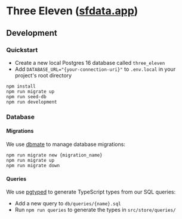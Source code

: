 # Three Eleven ([sfdata.app](sfdata.app))

## Development

### Quickstart

- Create a new local Postgres 16 database called `three_eleven`
- Add `DATABASE_URL="{your-connection-uri}"` to `.env.local` in your project's root directory

```
npm install
npm run migrate up
npm run seed-db
npm run development
```

### Database

#### Migrations

We use [dbmate](https://github.com/amacneil/dbmate) to manage database migrations:

```
npm run migrate new {migration_name}
npm run migrate up
npm run migrate down
```

#### Queries

We use [pgtyped](https://github.com/adelsz/pgtyped) to generate TypeScript types from our SQL queries:

- Add a new query to `db/queries/{name}.sql`
- Run `npm run queries` to generate the types in `src/store/queries/`
